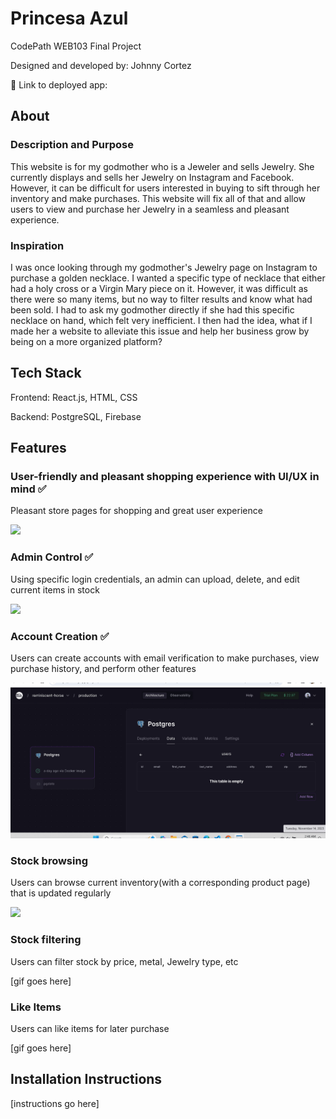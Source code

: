 # Princesa Azul

CodePath WEB103 Final Project

Designed and developed by: Johnny Cortez

🔗 Link to deployed app:

## About

### Description and Purpose

This website is for my godmother who is a Jeweler and sells Jewelry. She currently displays and sells her Jewelry on Instagram and Facebook. However, it can be difficult for users interested in buying to sift through her inventory and make purchases. This website will fix all of that and allow users to view and purchase her Jewelry in a seamless and pleasant experience.

### Inspiration

I was once looking through my godmother's Jewelry page on Instagram to purchase a golden necklace. I wanted a specific type of necklace that either had a holy cross or a Virgin Mary piece on it. However, it was difficult as there were so many items, but no way to filter results and know what had been sold. I had to ask my godmother directly if she had this specific necklace on hand, which felt very inefficient. I then had the idea, what if I made her a website to alleviate this issue and help her business grow by being on a more organized platform?

## Tech Stack

Frontend: React.js, HTML, CSS

Backend: PostgreSQL, Firebase

## Features

### User-friendly and pleasant shopping experience with UI/UX in mind ✅

Pleasant store pages for shopping and great user experience

<img src='jewelryStore2.gif' />

### Admin Control ✅

Using specific login credentials, an admin can upload, delete, and edit current items in stock

<img src='jewelryStore3.gif' />

### Account Creation ✅

Users can create accounts with email verification to make purchases, view purchase history, and perform other features

<img src='jewelryStore1.gif' />

### Stock browsing

Users can browse current inventory(with a corresponding product page) that is updated regularly

<img src='jewelryStore4.gif' />

### Stock filtering

Users can filter stock by price, metal, Jewelry type, etc

[gif goes here]

### Like Items

Users can like items for later purchase

[gif goes here]

## Installation Instructions

[instructions go here]
